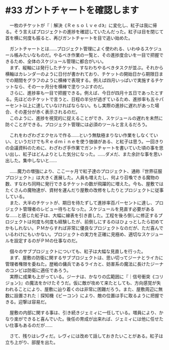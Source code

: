 # #33 ガントチャートを確認します

　一枚のチケットが『｜解決《Ｒｅｓｏｌｖｅｄ》』に変化し、紅子は我に帰る。そう言えばプロジェクトの進捗を確認していたんだった。紅子は目を閉じて首を横に何度も振ると、再びガントチャートを目で追い始めた。


　ガントチャートとは……プロジェクト管理によく使われる、いわゆるスケジュール帳みたいなものだ。やるべき作業の一覧と、その進捗度合いを一目で把握できるため、全体のスケジュール管理に都合がいい。  
　まず、縦軸には発行したチケット、すなわちやるべきタスクが並ぶ。それから横軸はカレンダーのように日付が書かれており、チケットの開始日から期限日までの期間をグラフのように横棒で表現する。例えば四月いっぱいで実施するチケットなら、その一ヶ月分を横棒で塗りつぶすのだ。  
　さらに、進捗率も一目で把握できる。例えば、今日が四月十五日であったとする。先ほどのチケットで言うと、日程の半分が過ぎているため、進捗率も五十パーセント以上に達していなければならない。もし実際の進捗に遅れがあった場合、その差分が赤く表示されるのだ。  
　このように、進捗を視覚的に捉えることができ、スケジュールの遅れを未然に防ぐことができる。プロジェクト管理には必須のツールと言えるだろう。

　これをわざわざエクセルで作る……という無駄極まりない作業をしなくていい、というだけでもＲｅｄｍｉｎｅを使う価値がある、と紅子は思う。一回きりの会議資料のために、わざわざ手作業でガントチャートを書いていた頃の事を思い出し、紅子はどんよりとした気分になった。……ダメだ、また余計な事を思い出した。集中しないと……


　……魔力の増強により、ここ一ヶ月で紅子達のプロジェクト、通称『世界征服プロジェクト』は大きく進展した。人員も増えたし、何より召喚できる魔物の数、すなわち同時に発行できるチケットの数が飛躍的に増えた。今も、屋敷ではたくさんの魔物達が、資材を運んだり屋敷の改修をしたりとプロジェクトに従事している。  
　また、大半のチケットが、期日を待たずして進捗率百パーセントに達し、プロジェクト管理者のレビュー待ちとなった。スケジュールを見直す必要があるな……と感じた紅子は、大幅に線表を引き直した。工程を後ろ倒しに修正するプロジェクトは何度も何度も経験したが、前倒しにするのはひょっとしたら初めてかもしれない。ＰＭからすれば非常に優良なプロジェクトなのだが、ただ喜んでいるわけにもいかない。プロジェクトの実力を正確に見極め、適切なスケジュールを設定するのがＰＭの仕事なのだ。

　個々のサブプロジェクトについても、紅子は大幅な見直しを行った。  
　まず、屋敷の防衛に関するサブプロジェクトは、思い切ってジーナとライカに管理者権限を委ねた。歴戦の傭兵であるライカと、妨害系の魔法に長けたジーナのコンビは防衛に適任であろう。  
　実際に成果も上がっている。ジーナは、かなりの広範囲に『｜信号衝突《コリジョン》』の魔法をかけたそうだ。仮に敵が攻めて来たとしても、方向感覚が失われることにより、屋敷に辿り着くのは非常に困難だろう。また、屋敷周辺に無数に設置された｜探知機《ビーコン》により、敵の位置は手に取るように把握できる。迎撃は容易だ。

　屋敷の内部に関する事は、引き続きジェミィに一任している。増員により、かなり楽ができると喜んでいた。後任の育成が出来れば、ジェミィには他に任せたい仕事もあるのだが……

　さて、残りはレヴィだ。レヴィには改めて話しておきたいことがある。紅子は立ち上がり、部屋を出た。
